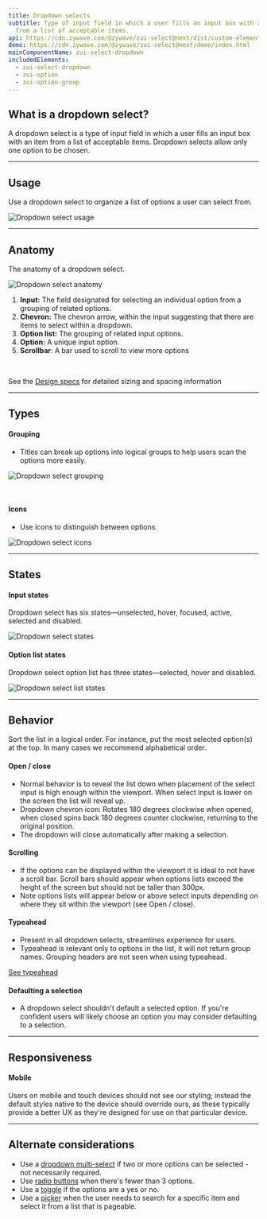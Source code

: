 ```yaml
---
title: Dropdown selects
subtitle: Type of input field in which a user fills an input box with an item
  from a list of acceptable items.
api: https://cdn.zywave.com/@zywave/zui-select@next/dist/custom-elements.json
demo: https://cdn.zywave.com/@zywave/zui-select@next/demo/index.html
mainComponentName: zui-select-dropdown
includedElements:
  - zui-select-dropdown
  - zui-option
  - zui-option-group
---
```

## What is a dropdown select?

A dropdown select is a type of input field in which a user fills an input box with an item from a list of acceptable items. Dropdown selects allow only one option to be chosen.

- - -

## Usage

Use a dropdown select to organize a list of options a user can select from.

![Dropdown select usage](/images/select_usage.svg)

- - -

## Anatomy

The anatomy of a dropdown select.

![Dropdown select anatomy](/images/select_anatomy.svg)

1. **Input:** The field designated for selecting an individual option from a grouping of related options.
2. **Chevron:** The chevron arrow, within the input suggesting that there are items to select within a dropdown.
3. **Option list:** The grouping of related input options.
4. **Option:** A unique input option.
5. **Scrollbar**: A bar used to scroll to view more options

<br>

See the [Design specs](https://xd.adobe.com/view/ef2f902b-219f-4e41-8bba-2bf079fc5969-ba7c/grid) for detailed sizing and spacing information

- - -

## Types

#### Grouping

* Titles can break up options into logical groups to help users scan the options more easily.

![Dropdown select grouping](/images/select_grouping_specs.svg)

<br>

#### Icons

* Use icons to distinguish between options.

![Dropdown select icons](/images/select_icon_specs.svg)

- - -

## States

#### Input states

Dropdown select has six states—unselected, hover, focused, active, selected and disabled.

![Dropdown select states](/images/select_states.svg)

#### Option list states

Dropdown select option list has three states—selected, hover and disabled.

![Dropdown select list states](/images/select_list_states.svg)

- - -

## Behavior

Sort the list in a logical order. For instance, put the most selected option(s) at the top. In many cases we recommend alphabetical order.

#### Open / close

* Normal behavior is to reveal the list down when placement of the select input is high enough within the viewport. When select input is lower on the screen the list will reveal up.
* Dropdown chevron icon: Rotates 180 degrees clockwise when opened, when closed spins back 180 degrees counter clockwise, returning to the original position.
* The dropdown will close automatically after making a selection.

#### Scrolling

* If the options can be displayed within the viewport it is ideal to not have a scroll bar. Scroll bars should appear when options lists exceed the height of the screen but should not be taller than 300px.
* Note options lists will appear below or above select inputs depending on where they sit within the viewport (see Open / close).

#### Typeahead

* Present in all dropdown selects, streamlines experience for users.
* Typeahead is relevant only to options in the list, it will not return group names. Grouping headers are not seen when using typeahead.

[See typeahead](/design-system/patterns/typeahead/)

#### Defaulting a selection

* A dropdown select shouldn't default a selected option. If you're confident users will likely choose an option you may consider defaulting to a selection.

- - -

## Responsiveness

#### Mobile

Users on mobile and touch devices should not see our styling; instead the default styles native to the device should override ours, as these typically provide a better UX as they're designed for use on that particular device.

- - -

## Alternate considerations

* Use a [dropdown multi-select](/design-system/components/dropdown-multi-selects/) if two or more options can be selected - not necessarily required.
* Use [radio buttons](/design-system/components/radio-buttons/) when there's fewer than 3 options.
* Use a [toggle](/design-system/components/toggles/) if the options are a yes or no.
* Use a [picker](/design-system/components/pickers/) when the user needs to search for a specific item and select it from a list that is pageable.